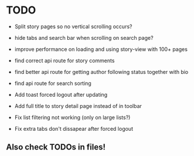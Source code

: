 # TODO

 - Split story pages so no vertical scrolling occurs?
 - hide tabs and search bar when scrolling on search page?
 - improve performance on loading and using story-view with 100+ pages

 - find correct api route for story comments
 - find better api route for getting author following status together with bio
 - find api route for search sorting

 - Add toast forced logout after updating
 - Add full title to story detail page instead of in toolbar
 - Fix list filtering not working (only on large lists?)
 - Fix extra tabs don't dissapear after forced logout


## Also check TODOs in files!